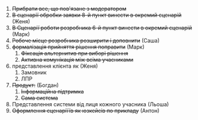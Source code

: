 1. ~~Прибрати все, що пов'язане з модератором~~
2. ~~В сценарії обробки заявки 8-й пункт винести в окремий сценарій~~ (Женя)
3. ~~В Сценарії роботи розробника 6-й пункт винести в окремий сценарій~~ (Марк)
4. ~~Робоче місце розробника розширити і доповнити~~ (Саша)
5. ~~формалізація прийняття рішення поправити~~ (Марк)
    1. ~~Фіксація альтернитив при виборі рішення~~
    2. ~~Активна комунікація між всіма учасниками~~
6. представлення клієнта як (Женя)
    1. Замовник
    2. ЛПР
7. ~~Продукт:~~ (Богдан)
    1. ~~Інформаційна підтримка~~
    2. ~~Сама система~~
8. Представлення системи від лиця кожного учасника (Льоша)
9. ~~Оформлення сценаріїїв як юзкейсів по прикладу~~ (Антон)
